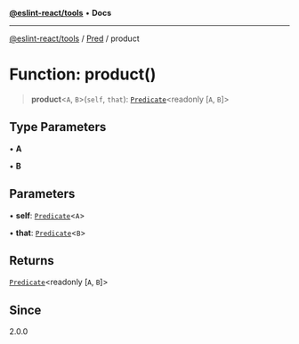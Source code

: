 [**@eslint-react/tools**](../../../README.md) • **Docs**

***

[@eslint-react/tools](../../../README.md) / [Pred](../README.md) / product

# Function: product()

> **product**\<`A`, `B`\>(`self`, `that`): [`Predicate`](../interfaces/Predicate.md)\<readonly [`A`, `B`]\>

## Type Parameters

• **A**

• **B**

## Parameters

• **self**: [`Predicate`](../interfaces/Predicate.md)\<`A`\>

• **that**: [`Predicate`](../interfaces/Predicate.md)\<`B`\>

## Returns

[`Predicate`](../interfaces/Predicate.md)\<readonly [`A`, `B`]\>

## Since

2.0.0
